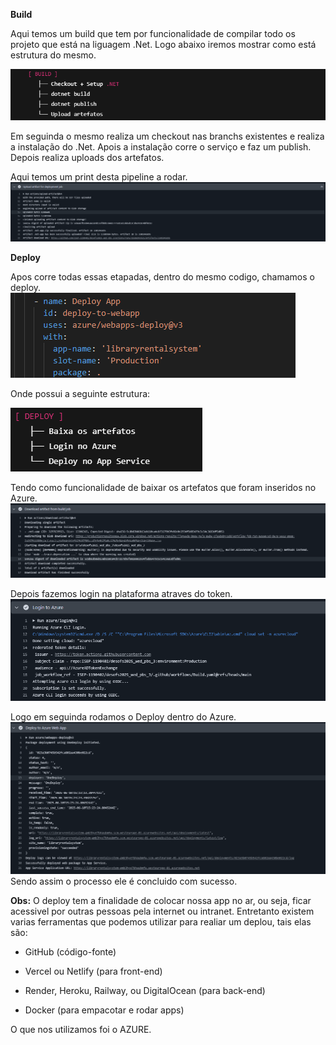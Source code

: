 **Build**

Aqui temos um build que tem por funcionalidade de compilar todo os projeto que está na liguagem .Net. Logo abaixo iremos mostrar como está estrutura do mesmo.


![alt text](strut.png)

Em seguinda o mesmo realiza um checkout nas branchs existentes e realiza a instalação do .Net. Apois a instalação corre o serviço e faz um publish. 
Depois realiza uploads dos artefatos.

Aqui temos um print desta pipeline a rodar.
![alt text](test.png)

**Deploy**

Apos corre todas essas etapadas, dentro do mesmo codigo, chamamos o deploy. 
![alt text](deploy.png)

Onde possui a seguinte estrutura:

![alt text](struct-deploy.png)

Tendo como funcionalidade de baixar os artefatos que foram inseridos no Azure.
![alt text](img-3.png)


Depois fazemos login na plataforma atraves do token.
![alt text](img-4.png)

Logo em seguinda rodamos o Deploy dentro do Azure.
![alt text](img-5.png)
Sendo assim o processo ele é concluido com sucesso.

**Obs:**
 O deploy tem a finalidade de colocar nossa app no ar, ou seja, ficar acessivel por outras pessoas pela internet ou intranet.
Entretanto existem varias ferramentas que podemos utilizar para realiar um deplou, tais elas são:
* GitHub (código-fonte)

* Vercel ou Netlify (para front-end)

* Render, Heroku, Railway, ou DigitalOcean (para back-end)

* Docker (para empacotar e rodar apps)

O que nos utilizamos foi o AZURE.
